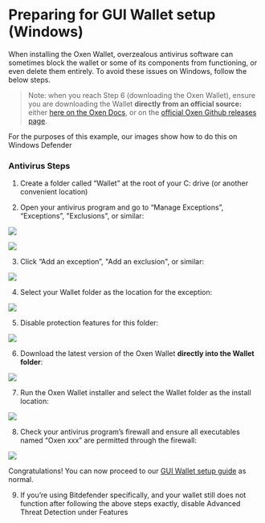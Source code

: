 # Preparing for GUI Wallet setup \(Windows\)



When installing the Oxen Wallet, overzealous antivirus software can sometimes block the wallet or some of its components from functioning, or even delete them entirely. To avoid these issues on Windows, follow the below steps.

> Note: when you reach Step 6 \(downloading the Oxen Wallet\), ensure you are downloading the Wallet **directly from an official source:** either [here on the Oxen Docs](../../downloads.md), or on the [official Oxen Github releases page](https://github.com/oxen-io/oxen-electron-gui-wallet/releases/).

For the purposes of this example, our images show how to do this on Windows Defender

### Antivirus Steps

1. Create a folder called “Wallet” at the root of your C: drive \(or another convenient location\)

2. Open your antivirus program and go to “Manage Exceptions”, “Exceptions”, "Exclusions", or similar:

![](../../.gitbook/assets/1%20%281%29.png)

![](../../.gitbook/assets/2.png)

3. Click “Add an exception”, "Add an exclusion", or similar:

![](../../.gitbook/assets/3.png)

4. Select your Wallet folder as the location for the exception:

![](../../.gitbook/assets/4.png)

5. Disable protection features for this folder:

![](../../.gitbook/assets/5.png)

6. Download the latest version of the Oxen Wallet **directly into the Wallet folder**:

![](../../.gitbook/assets/6.png)

7. Run the Oxen Wallet installer and select the Wallet folder as the install location:

![](../../.gitbook/assets/7%20%281%29.png)

8. Check your antivirus program’s firewall and ensure all executables named “Oxen xxx” are permitted through the firewall:

![](../../.gitbook/assets/8.png)

Congratulations! You can now proceed to our [GUI Wallet setup guide](gui-wallet-setup.md) as normal.

9. If you’re using Bitdefender specifically, and your wallet still does not function after following the above steps exactly, disable Advanced Threat Detection under Features

